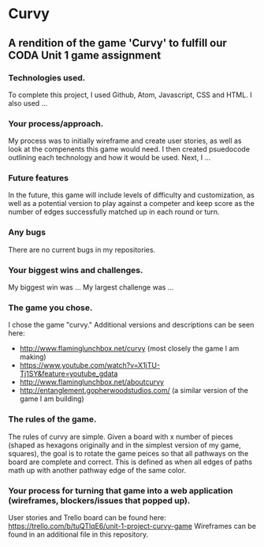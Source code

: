 Curvy
====================
A rendition of the game 'Curvy' to fulfill our CODA Unit 1 game assignment
---------------------
### Technologies used.
To complete this project, I used Github, Atom, Javascript, CSS and HTML. I also used ...

### Your process/approach.
My process was to initially wireframe and create user stories, as well as look at the compenents this game would need. I then created psuedocode outlining each technology and how it would be used. Next, I ...

### Future features
In the future, this game will include levels of difficulty and customization, as well as a potential version to play against a competer and keep score as the number of edges successfully matched up in each round or turn.

### Any bugs
There are no current bugs in my repositories.

### Your biggest wins and challenges.
My biggest win was ... My largest challenge was ...

### The game you chose.
I chose the game "curvy." Additional versions and descriptions can be seen here:
+ http://www.flaminglunchbox.net/curvy (most closely the game I am making)
+ https://www.youtube.com/watch?v=X1jTU-Tj1SY&feature=youtube_gdata
+ http://www.flaminglunchbox.net/aboutcurvy
+ http://entanglement.gopherwoodstudios.com/ (a similar version of the game I am building)

### The rules of the game.
The rules of curvy are simple. Given a board with x number of pieces (shaped as hexagons originally and in the simplest version of my game, squares), the goal is to rotate the game peices so that all pathways on the board are complete and correct. This is defined as when all edges of paths math up with another pathway edge of the same color.

### Your process for turning that game into a web application (wireframes, blockers/issues that popped up).
User stories and Trello board can be found here: https://trello.com/b/tuQTlqE6/unit-1-project-curvy-game
Wireframes can be found in an additional file in this repository.
